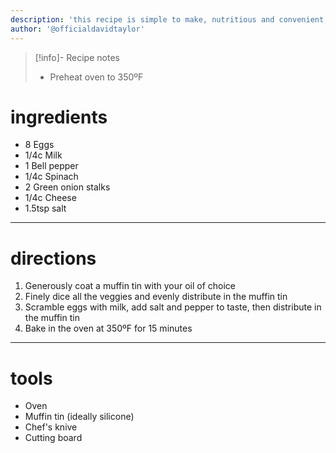 ```yaml
---
description: 'this recipe is simple to make, nutritious and convenient, and has been carefully refined over multiple iterations'
author: '@officialdavidtaylor'
---
```

>[!info]- Recipe notes
> - Preheat oven to 350ºF
# ingredients
- 8 Eggs
- 1/4c Milk
- 1 Bell pepper
- 1/4c Spinach
- 2 Green onion stalks
- 1/4c Cheese
- 1.5tsp salt
---
# directions
1. Generously coat a muffin tin with your oil of choice
2. Finely dice all the veggies and evenly distribute in the muffin tin
3. Scramble eggs with milk, add salt and pepper to taste, then distribute in the muffin tin
4. Bake in the oven at 350ºF for 15 minutes
---
# tools
- Oven
- Muffin tin (ideally silicone)
- Chef's knive
- Cutting board